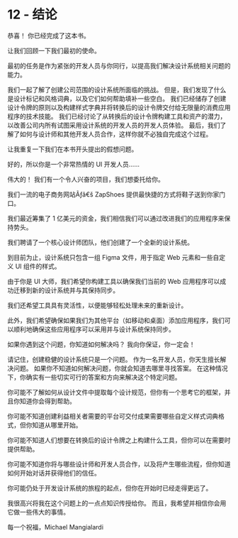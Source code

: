 # 12 - 结论

恭喜！ 你已经完成了这本书。

让我们回顾一下我们最初的使命。

最初的任务是作为紧张的开发人员与你同行，以提高我们解决设计系统相关问题的能力。

我们一起了解了创建公司范围的设计系统所面临的挑战。 但是，我们发现了什么是设计标记和风格词典，以及它们如何帮助填补一些空白。 我们已经储存了创建设计令牌的原则以及构建样式字典并将转换后的设计令牌交付给无限量的消费应用程序的技术技能。 我们已经讨论了从转换后的设计令牌构建工具和资产的潜力，以改善公司内所有试图采用设计系统的开发人员的开发人员体验。 最后，我们了解了如何与设计师和其他开发人员合作，这样你就不必独自完成这个过程。

让我重复一下我们在本书开头提出的假想问题。

好的，所以你是一个非常热情的 UI 开发人员......

伟大的！ 我们有一个令人兴奋的项目，我们想委托给你。

我们一流的电子商务网站Ãƒâ€š ZapShoes 提供最快捷的方式将鞋子送到你家门口。

我们最近筹集了 1 亿美元的资金，我们相信我们可以通过改进我们的应用程序来保持势头。

我们聘请了一个核心设计师团队，他们创建了一个全新的设计系统。

到目前为止，设计系统只包含一组 Figma 文件，用于指定 Web 元素和一些自定义 UI 组件的样式。

由于你是 UI 大师，我们希望你构建工具以确保我们当前的 Web 应用程序可以成功迁移到新的设计系统并与其保持同步。

我们还希望工具具有灵活性，以便能够轻松处理未来的重新设计。

此外，我们希望确保如果我们为其他平台（如移动和桌面）添加应用程序，我们可以顺利地确保这些应用程序可以采用并与设计系统保持同步。

如果你遇到这个问题，你知道如何解决吗？ 我向你保证，你一定会！

请记住，创建稳健的设计系统只是一个问题。 作为一名开发人员，你天生擅长解决问题。 如果你不知道如何解决问题，你就会知道去哪里寻找答案。 在这种情况下，你确实有一些切实可行的答案和方向来解决这个特定问题。

你可能不了解如何从设计文件中提取每个设计规范，但你有一个思考它的框架，并且你知道你会得到帮助。

你可能不知道创建利益相关者需要的平台可交付成果需要哪些自定义样式词典格式，但你知道从哪里开始。

你可能不知道人们想要在转换后的设计令牌之上构建什么工具，但你可以在需要时提供帮助。

你可能不知道你将与哪些设计师和开发人员合作，以及将产生哪些流程，但你知道如何开始对话并获得他们的信任。

你可能仍处于开发设计系统的旅程的起点，但你在开始时已经走得更远了。

我很高兴将我在这个问题上的一点点知识传授给你。 而且，我希望并相信你会用它做一些伟大的事情。

每一个祝福，Michael Mangialardi